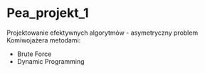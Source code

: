 # Pea_projekt_1
Projektowanie efektywnych algorytmów - asymetryczny problem Komiwojażera metodami:
- Brute Force
- Dynamic Programming
